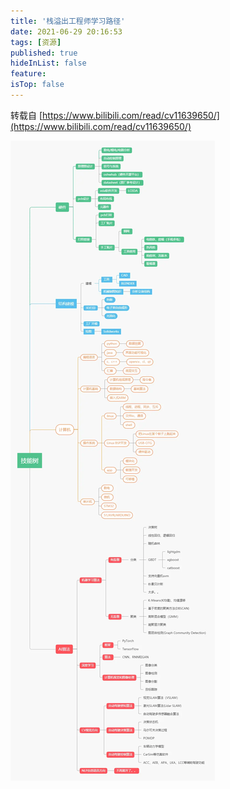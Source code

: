 ```yaml
---
title: '栈溢出工程师学习路径'
date: 2021-06-29 20:16:53
tags: [资源]
published: true
hideInList: false
feature: 
isTop: false
---
```

转载自 [https://www.bilibili.com/read/cv11639650/](https://www.bilibili.com/read/cv11639650/)

<!--more-->

![技能树](./assets/1646206437192.webp)